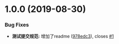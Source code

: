 # 1.0.0 (2019-08-30)


### Bug Fixes

* **测试提交规范:** 增加了readme ([978edc3](https://github.com/liuzeze/kit/commit/978edc3)), closes [#1](https://github.com/liuzeze/kit/issues/1)





